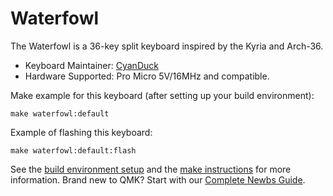 # Waterfowl

The Waterfowl is a 36-key split keyboard inspired by the Kyria and Arch-36.

* Keyboard Maintainer: [CyanDuck](https://github.com/JW2586)
* Hardware Supported: Pro Micro 5V/16MHz and compatible.

Make example for this keyboard (after setting up your build environment):

    make waterfowl:default

Example of flashing this keyboard:

    make waterfowl:default:flash

See the [build environment setup](https://docs.qmk.fm/#/getting_started_build_tools) and the [make instructions](https://docs.qmk.fm/#/getting_started_make_guide) for more information. Brand new to QMK? Start with our [Complete Newbs Guide](https://docs.qmk.fm/#/newbs).
